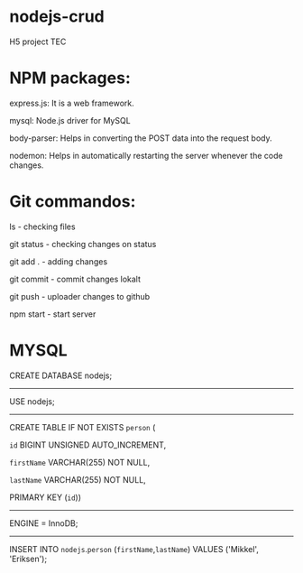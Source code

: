 # nodejs-crud
H5 project TEC

# NPM packages:
express.js: It is a web framework.

mysql: Node.js driver for MySQL

body-parser: Helps in converting the POST data into the request body.

nodemon: Helps in automatically restarting the server whenever the code changes.

# Git commandos:

ls - checking files

git status - checking changes on status

git add . - adding changes

git commit - commit changes lokalt

git push - uploader changes to github

npm start - start server

# MYSQL

CREATE DATABASE nodejs;

---
USE nodejs;

---

CREATE TABLE IF NOT EXISTS `person` (

`id` BIGINT UNSIGNED AUTO_INCREMENT,

`firstName` VARCHAR(255) NOT NULL,

`lastName` VARCHAR(255) NOT NULL,

PRIMARY KEY (`id`))

---

ENGINE = InnoDB;

---

INSERT INTO `nodejs`.`person` (`firstName`,`lastName`) VALUES ('Mikkel', 'Eriksen');